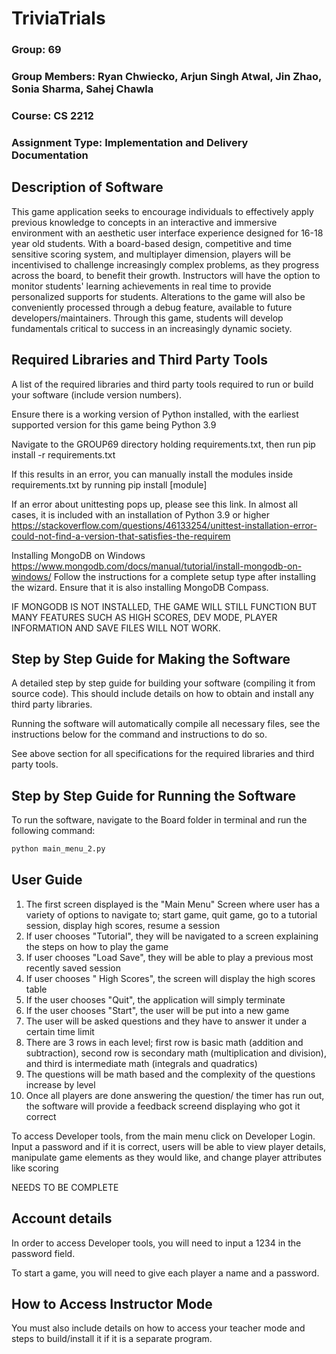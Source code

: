 # TriviaTrials 
### Group: 69
### Group Members: Ryan Chwiecko, Arjun Singh Atwal, Jin Zhao, Sonia Sharma, Sahej Chawla 
### Course: CS 2212
### Assignment Type: Implementation and Delivery Documentation


## Description of Software 
This game application seeks to encourage individuals to effectively apply previous knowledge to concepts in an interactive and immersive environment with an aesthetic user interface experience designed for 16-18 year old students. With a board-based design, competitive and time sensitive scoring system, and multiplayer dimension, players will be incentivised to challenge increasingly complex problems, as they progress across the board, to benefit their growth. Instructors will have the option to monitor students' learning achievements in real time to provide personalized supports for students. Alterations to the game will also be conveniently processed through a debug feature, available to future developers/maintainers. Through this game, students will develop fundamentals critical to success in an increasingly dynamic society.


## Required Libraries and Third Party Tools 
A list of the required libraries and third party tools required to run or build your software (include version numbers).

Ensure there is a working version of Python installed, with the earliest supported version for this game being Python 3.9

Navigate to the GROUP69 directory holding requirements.txt, then run pip install -r requirements.txt

If this results in an error, you can manually install the modules inside requirements.txt by running pip install [module]

If an error about unittesting pops up, please see this link. In almost all cases, it is included with an installation of Python 3.9 or higher
https://stackoverflow.com/questions/46133254/unittest-installation-error-could-not-find-a-version-that-satisfies-the-requirem


Installing MongoDB on Windows
https://www.mongodb.com/docs/manual/tutorial/install-mongodb-on-windows/
Follow the instructions for a complete setup type after installing the wizard. Ensure that it is also installing MongoDB Compass.

IF MONGODB IS NOT INSTALLED, THE GAME WILL STILL FUNCTION BUT MANY FEATURES SUCH AS HIGH SCORES, DEV MODE, PLAYER INFORMATION AND SAVE FILES WILL NOT WORK.


## Step by Step Guide for Making the Software 
A detailed step by step guide for building your software (compiling it from source code). This should include details on how to obtain and install any third party libraries.

Running the software will automatically compile all necessary files, see the instructions below for the command and instructions to do so.

See above section for all specifications for the required libraries and third party tools.


## Step by Step Guide for Running the Software 
To run the software, navigate to the Board folder in terminal and run the following command:

```bash
python main_menu_2.py
```


## User Guide 
1. The first screen displayed is the "Main Menu" Screen where user has a variety of options to navigate to; start game, quit game, go to a tutorial session, display high scores, resume a session
2. If user chooses "Tutorial", they will be navigated to a screen explaining the steps on how to play the game 
3. If user chooses "Load Save", they will be able to play a previous most recently saved session 
4. If user chooses " High Scores", the screen will display the high scores table 
5. If the user chooses "Quit", the application will simply terminate 
6. If the user chooses "Start", the user will be put into a new game 
7. The user will be asked questions and they have to answer it under a certain time limit 
8. There are 3 rows in each level; first row is basic math (addition and subtraction), second row is secondary math (multiplication and division), and third is intermediate math (integrals and quadratics)
9. The questions will be math based and the complexity of the questions increase by level 
10. Once all players are done answering the question/ the timer has run out, the software will provide a feedback screend displaying who got it correct 

To access Developer tools, from the main menu click on Developer Login. Input a password and if it is correct, users will be able to view player details, manipulate game elements as they would like, and change player attributes like scoring

NEEDS TO BE COMPLETE


## Account details 
In order to access Developer tools, you will need to input a 1234 in the password field.

To start a game, you will need to give each player a name and a password. 

## How to Access Instructor Mode 
You must also include details on how to access your teacher mode and steps to build/install it if it is a separate program.
